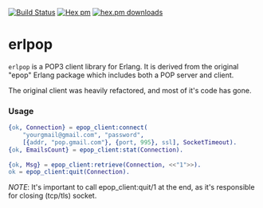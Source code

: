 [![Build Status](https://travis-ci.org/oltarasenko/erlpop.svg?branch=master)](https://travis-ci.org/oltarasenko/erlpop)
[![Hex pm](http://img.shields.io/hexpm/v/erlpop.svg?style=flat)](https://hex.pm/packages/erlpop) [![hex.pm downloads](https://img.shields.io/hexpm/dt/erlpop.svg?style=flat)](https://hex.pm/packages/erlpop)

erlpop
============

`erlpop` is a POP3 client library for Erlang. It is derived from the original "epop" Erlang package which includes both a POP server and client.

The original client was heavily refactored, and most of it's code has gone.


### Usage ###


```erlang
{ok, Connection} = epop_client:connect(
    "yourgmail@gmail.com", "password",
    [{addr, "pop.gmail.com"}, {port, 995}, ssl], SocketTimeout).
{ok, EmailsCount} = epop_client:stat(Connection).
       
{ok, Msg} = epop_client:retrieve(Connection, <<"1">>).
ok = epop_client:quit(Connection).
```
*NOTE*: It's important to call epop_client:quit/1 at the end, as it's responsible for closing (tcp/tls) socket.
